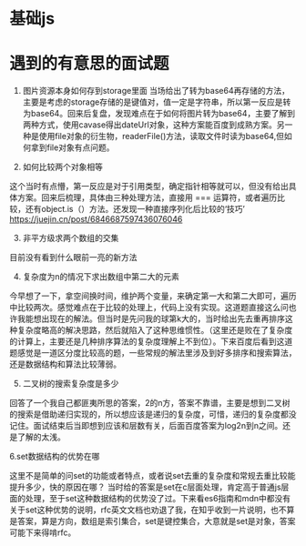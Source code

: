 #  基础js


# 遇到的有意思的面试题

 1. 图片资源本身如何存到storage里面
  当场给出了转为base64再存储的方法，主要是考虑的storage存储的是键值对，值一定是字符串，所以第一反应是转为base64。回来后复盘，发现难点在于如何将图片转为base64，主要了解到两种方式，使用cavase得出dateUrl对象，这种方案能百度到成熟方案。另一种是使用file对象的衍生物，readerFile()方法，读取文件时读为base64,但如何拿到file对象有点问题。
 
 2. 如何比较两个对象相等
 
  这个当时有点懵，第一反应是对于引用类型，确定指针相等就可以，但没有给出具体方案。回来后梳理，具体由三种处理方法，直接用  === 运算符，或者遍历比较，还有object.is（）方法。还发现一种直接序列化后比较的‘技巧’
  https://juejin.cn/post/6846687597436076046
 
 3. 非平方级求两个数组的交集
 
  目前没有看到什么眼前一亮的新方法
  
 4. 复杂度为n的情况下求出数组中第二大的元素
 
  今早想了一下，拿空间换时间，维护两个变量，来确定第一大和第二大即可，遍历中比较两次。感觉难点在于比较的处理上，代码上没有实现。这道题直接这么问也许我能想出现在的解法。但当时是先问我的球第k大的，当时给出先去重再排序这种复杂度略高的解决思路，然后就陷入了这种思维惯性。（这里还是败在了复杂度的计算上，主要还是几种排序算法的复杂度理解上不到位）。下来百度后看到这道题感觉是一道区分度比较高的题，一些常规的解法里涉及到好多排序和搜索算法，还是数据结构和算法比较薄弱。
  
 5. 二叉树的搜索复杂度是多少
 
  回答了一个我自己都匪夷所思的答案，2的n方，答案不靠谱，主要是想到二叉树的搜索是借助递归实现的，所以想应该是递归的复杂度，可惜，递归的复杂度都没记住。面试结束后当即想到应该和层数有关，后面百度答案为log2n到n之间。还是了解的太浅。
 
 6.set数据结构的优势在哪
 
  这里不是简单的问set的功能或者特点，或者说set去重的复杂度和常规去重比较能提升多少，快的原因在哪？ 当时给的答案是set在c层面处理，肯定高于普通js层面的处理，至于set这种数据结构的优势没了过。下来看es6指南和mdn中都没有关于set这种优势的说明，rfc英文文档也劝退了我，在知乎收到一片说明，也不算是答案，算是方向，数组是索引集合，set是键控集合，大意就是set是对象，答案可能下来得啃rfc。
